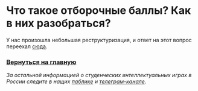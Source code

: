 # Что такое отборочные баллы? Как в них разобраться?

У нас произошла небольшая реструктуризация, и ответ на этот вопрос переехал [сюда](https://vk.com/@chgk_student-for-newcomers).

### [Вернуться на главную](https://vk.com/@chgk_student-studchr-faq)

*За остальной информацией о студенческих интеллектуальных играх в России следите в нащих [паблике](https://vk.com/chgk_student) и [телеграм-канале](https://t.me/chgk_student_ru).*
